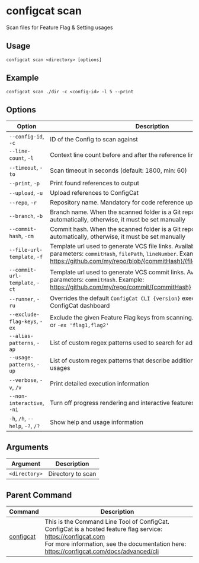 # configcat scan
Scan files for Feature Flag & Setting usages
## Usage
```
configcat scan <directory> [options]
```
## Example
```
configcat scan ./dir -c <config-id> -l 5 --print
```
## Options
| Option | Description |
| ------ | ----------- |
| `--config-id`, `-c` | ID of the Config to scan against |
| `--line-count`, `-l` | Context line count before and after the reference line (min: 1, max: 10) |
| `--timeout`, `-to` | Scan timeout in seconds (default: 1800, min: 60) |
| `--print`, `-p` | Print found references to output |
| `--upload`, `-u` | Upload references to ConfigCat |
| `--repo`, `-r` | Repository name. Mandatory for code reference upload |
| `--branch`, `-b` | Branch name. When the scanned folder is a Git repo, it's determined automatically, otherwise, it must be set manually |
| `--commit-hash`, `-cm` | Commit hash. When the scanned folder is a Git repo, it's determined automatically, otherwise, it must be set manually |
| `--file-url-template`, `-f` | Template url used to generate VCS file links. Available template parameters: `commitHash`, `filePath`, `lineNumber`. Example: https://github.com/my/repo/blob/{commitHash}/{filePath}#L{lineNumber} |
| `--commit-url-template`, `-ct` | Template url used to generate VCS commit links. Available template parameters: `commitHash`. Example: https://github.com/my/repo/commit/{commitHash} |
| `--runner`, `-ru` | Overrides the default `ConfigCat CLI {version}` executor label on the ConfigCat dashboard |
| `--exclude-flag-keys`, `-ex` | Exclude the given Feature Flag keys from scanning. E.g.: `-ex flag1 flag2` or `-ex 'flag1,flag2'` |
| `--alias-patterns`, `-ap` | List of custom regex patterns used to search for additional aliases |
| `--usage-patterns`, `-up` | List of custom regex patterns that describe additional feature flag key usages |
| `--verbose`, `-v`, `/v` | Print detailed execution information |
| `--non-interactive`, `-ni` | Turn off progress rendering and interactive features |
| `-h`, `/h`, `--help`, `-?`, `/?` | Show help and usage information |
## Arguments
| Argument | Description |
| ------ | ----------- |
| `<directory>` | Directory to scan |
## Parent Command
| Command | Description |
| ------ | ----------- |
| [configcat](index.md) | This is the Command Line Tool of ConfigCat.<br/>ConfigCat is a hosted feature flag service: https://configcat.com<br/>For more information, see the documentation here: https://configcat.com/docs/advanced/cli |
